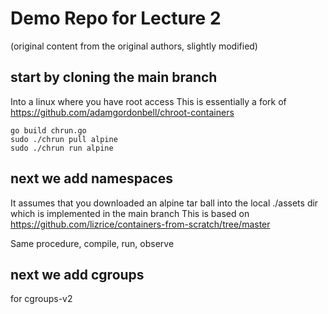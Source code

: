 # Demo Repo for Lecture 2
(original content from the original authors, slightly modified)

## start by cloning the main branch 
Into a linux where you have root access
This is essentially a fork of https://github.com/adamgordonbell/chroot-containers
```
go build chrun.go
sudo ./chrun pull alpine
sudo ./chrun run alpine
```

## next we add namespaces
It assumes that you downloaded an alpine tar ball into the local ./assets dir which is implemented in the main branch
This is based on https://github.com/lizrice/containers-from-scratch/tree/master

Same procedure, compile, run, observe

## next we add cgroups
for cgroups-v2
